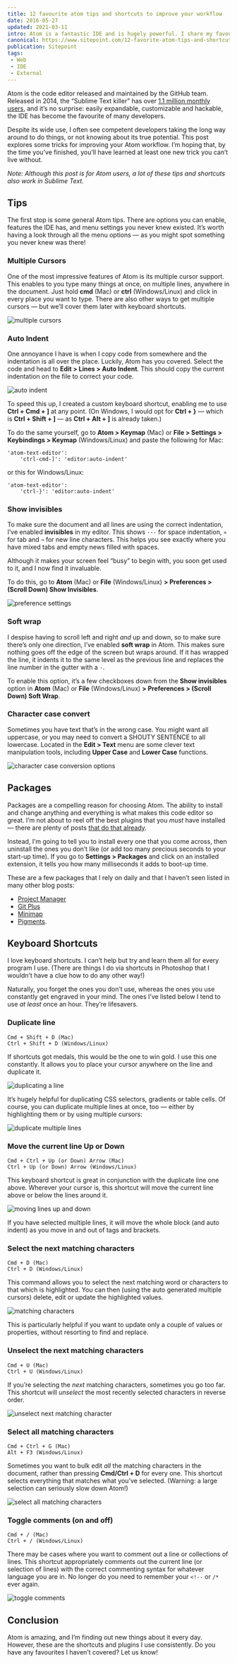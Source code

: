 ```yaml
---
title: 12 favourite atom tips and shortcuts to improve your workflow
date: 2016-05-27
updated: 2021-03-11
intro: Atom is a fantastic IDE and is hugely powerful. I share my favourite, time-saving tips, packages and shortcuts for GitHub's Atom code editor.
canonical: https://www.sitepoint.com/12-favorite-atom-tips-and-shortcuts-to-improve-your-workflow/
publication: Sitepoint
tags:
 - Web
 - IDE
 - External
---
```


Atom is the code editor released and maintained by the GitHub team. Released in 2014, the “Sublime Text killer” has over [1.1 million monthly users](http://blog.atom.io/2016/05/06/two-years-open-source.html), and it’s no surprise: easily expandable, customizable and hackable, the IDE has become the favourite of many developers.

Despite its wide use, I often see competent developers taking the long way around to do things, or not knowing about its true potential. This post explores some tricks for improving your Atom workflow. I’m hoping that, by the time you’ve finished, you’ll have learned at least one new trick you can’t live without.

_Note: Although this post is for Atom users, a lot of these tips and shortcuts also work in Sublime Text._

## Tips

The first stop is some general Atom tips. There are options you can enable, features the IDE has, and menu settings you never knew existed. It’s worth having a look through all the menu options — as you might spot something you never knew was there!

### Multiple Cursors

One of the most impressive features of Atom is its multiple cursor support. This enables to you type many things at once, on multiple lines, anywhere in the document. Just hold **cmd** (Mac) or **ctrl** (Windows/Linux) and click in every place you want to type. There are also other ways to get multiple cursors — but we’ll cover them later with keyboard shortcuts.

![multiple cursors](/assets/img/content/atom-tips/1464357838multcursor.gif)

### Auto Indent

One annoyance I have is when I copy code from somewhere and the indentation is all over the place. Luckily, Atom has you covered. Select the code and head to **Edit > Lines > Auto Indent**. This should copy the current indentation on the file to correct your code.

![auto indent](/assets/img/content/atom-tips/1464357903autoindent.gif)

To speed this up, I created a custom keyboard shortcut, enabling me to use **Ctrl + Cmd + \]** at any point. (On Windows, I would opt for **Ctrl + }** — which is **Ctrl + Shift + \]** — as **Ctrl + Alt + \]** is already taken.)

To do the same yourself, go to **Atom > Keymap** (Mac) or **File > Settings > Keybindings > Keymap** (Windows/Linux) and paste the following for Mac:

```
'atom-text-editor':
    'ctrl-cmd-]': 'editor:auto-indent'
```

or this for Windows/Linux:

```
'atom-text-editor':
    'ctrl-}': 'editor:auto-indent'
```

### Show invisibles

To make sure the document and all lines are using the correct indentation, I’ve enabled **invisibles** in my editor. This shows `···` for space indentation, `»` for tab and `¬` for new line characters. This helps you see exactly where you have mixed tabs and empty news filled with spaces.

Although it makes your screen feel “busy” to begin with, you soon get used to it, and I now find it invaluable.

To do this, go to **Atom** (Mac) or **File** (Windows/Linux) **\> Preferences > (Scroll Down) Show Invisibles**.

![preference settings](/assets/img/content/atom-tips/1464358384invisibles-wrap.webp)

### Soft wrap

I despise having to scroll left and right _and_ up and down, so to make sure there’s only one direction, I’ve enabled **soft wrap** in Atom. This makes sure nothing goes off the edge of the screen but wraps around. If it has wrapped the line, it indents it to the same level as the previous line and replaces the line number in the gutter with a `·`.

To enable this option, it’s a few checkboxes down from the **Show invisibles** option in **Atom** (Mac) or **File** (Windows/Linux) **\> Preferences > (Scroll Down) Soft Wrap**.

### Character case convert

Sometimes you have text that’s in the wrong case. You might want all uppercase, or you may need to convert a SHOUTY SENTENCE to all lowercase. Located in the **Edit > Text** menu are some clever text manipulation tools, including **Upper Case** and **Lower Case** functions.

![character case conversion options](/assets/img/content/atom-tips/1464357957case.webp)

## Packages

Packages are a compelling reason for choosing Atom. The ability to install and change anything and everything is what makes this code editor so great. I’m not about to reel off the best plugins that you _must_ have installed — there are plenty of posts [that do that already](https://www.sitepoint.com/10-essential-atom-add-ons/).

Instead, I’m going to tell you to install every one that you come across, then uninstall the ones you don’t like (or add too many precious seconds to your start-up time). If you go to **Settings > Packages** and click on an installed extension, it tells you how many milliseconds it adds to boot-up time.

These are a few packages that I rely on daily and that I haven’t seen listed in many other blog posts:

- [Project Manager](https://atom.io/packages/project-manager)
- [Git Plus](https://atom.io/packages/git-plus)
- [Minimap](https://atom.io/packages/minimap)
- [Pigments](https://atom.io/packages/pigments).

## Keyboard Shortcuts

I love keyboard shortcuts. I can’t help but try and learn them all for every program I use. (There are things I do via shortcuts in Photoshop that I wouldn’t have a clue how to do any other way!)

Naturally, you forget the ones you don’t use, whereas the ones you use constantly get engraved in your mind. The ones I’ve listed below I tend to use _at least_ once an hour. They’re lifesavers.

### Duplicate line

```
Cmd + Shift + D (Mac)
Ctrl + Shift + D (Windows/Linux)
```

If shortcuts got medals, this would be the one to win gold. I use this one constantly. It allows you to place your cursor anywhere on the line and duplicate it.

![duplicating a line](/assets/img/content/atom-tips/1464358015duplicate.gif)

It’s hugely helpful for duplicating CSS selectors, gradients or table cells. Of course, you can duplicate multiple lines at once, too — either by highlighting them or by using multiple cursors:

![duplicate multiple lines](/assets/img/content/atom-tips/1464358060dupemult.gif)

### Move the current line Up or Down

```
Cmd + Ctrl + Up (or Down) Arrow (Mac)
Ctrl + Up (or Down) Arrow (Windows/Linux)
```

This keyboard shortcut is great in conjunction with the duplicate line one above. Wherever your cursor is, this shortcut will move the current line above or below the lines around it.

![moving lines up and down](/assets/img/content/atom-tips/1464358101move.gif)

If you have selected multiple lines, it will move the whole block (and auto indent) as you move in and out of tags and brackets.

### Select the next matching characters

```
Cmd + D (Mac)
Ctrl + D (Windows/Linux)
```

This command allows you to select the next matching word or characters to that which is highlighted. You can then (using the auto generated multiple cursors) delete, edit or update the highlighted values.

![matching characters](/assets/img/content/atom-tips/1464358146matching.gif)

This is particularly helpful if you want to update only a couple of values or properties, without resorting to find and replace.

### Unselect the next matching characters

```
Cmd + U (Mac)
Ctrl + U (Windows/Linux)
```

If you’re selecting the _next_ matching characters, sometimes you go too far. This shortcut will _unselect_ the most recently selected characters in reverse order.

![unselect next matching character](/assets/img/content/atom-tips/1464358193unselect.gif)

### Select all matching characters

```
Cmd + Ctrl + G (Mac)
Alt + F3 (Windows/Linux)
```

Sometimes you want to bulk edit _all_ the matching characters in the document, rather than pressing **Cmd/Ctrl + D** for every one. This shortcut selects everything that matches what you’ve selected. (Warning: a large selection can seriously slow down Atom!)

![select all matching characters](/assets/img/content/atom-tips/1464358237selectall.gif)

### Toggle comments (on and off)

```
Cmd + / (Mac)
Ctrl + / (Windows/Linux)
```

There may be cases where you want to comment out a line or collections of lines. This shortcut appropriately comments out the current line (or selection of lines) with the correct commenting syntax for whatever language you are in. No longer do you need to remember your `<!--` or `/*` ever again.

![toggle comments](/assets/img/content/atom-tips/1464358297comment.gif)

## Conclusion

Atom is amazing, and I’m finding out new things about it every day. However, these are the shortcuts and plugins I use consistently. Do you have any favourites I haven’t covered? Let us know!
